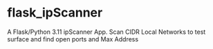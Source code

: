 # flask_ipScanner
A Flask/Python 3.11 ipScanner App.  Scan CIDR Local Networks to test surface and find open ports and Max Address
